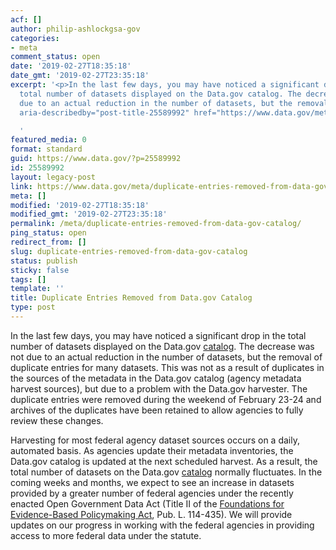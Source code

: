 ```yaml
---
acf: []
author: philip-ashlockgsa-gov
categories:
- meta
comment_status: open
date: '2019-02-27T18:35:18'
date_gmt: '2019-02-27T23:35:18'
excerpt: '<p>In the last few days, you may have noticed a significant drop in the
  total number of datasets displayed on the Data.gov catalog. The decrease was not
  due to an actual reduction in the number of datasets, but the removal &hellip; <a
  aria-describedby="post-title-25589992" href="https://www.data.gov/meta/duplicate-entries-removed-from-data-gov-catalog/">Continued</a></p>

  '
featured_media: 0
format: standard
guid: https://www.data.gov/?p=25589992
id: 25589992
layout: legacy-post
link: https://www.data.gov/meta/duplicate-entries-removed-from-data-gov-catalog/
meta: []
modified: '2019-02-27T18:35:18'
modified_gmt: '2019-02-27T23:35:18'
permalink: /meta/duplicate-entries-removed-from-data-gov-catalog/
ping_status: open
redirect_from: []
slug: duplicate-entries-removed-from-data-gov-catalog
status: publish
sticky: false
tags: []
template: ''
title: Duplicate Entries Removed from Data.gov Catalog
type: post
---
```

In the last few days, you may have noticed a significant drop in the total number of datasets displayed on the Data.gov [catalog](https://catalog.data.gov). The decrease was not due to an actual reduction in the number of datasets, but the removal of duplicate entries for many datasets. This was not as a result of duplicates in the sources of the metadata in the Data.gov catalog (agency metadata harvest sources), but due to a problem with the Data.gov harvester. The duplicate entries were removed during the weekend of February 23-24 and archives of the duplicates have been retained to allow agencies to fully review these changes. 


Harvesting for most federal agency dataset sources occurs on a daily, automated basis. As agencies update their metadata inventories, the Data.gov catalog is updated at the next scheduled harvest. As a result, the total number of datasets on the Data.gov [catalog](https://catalog.data.gov) normally fluctuates. In the coming weeks and months, we expect to see an increase in datasets provided by a greater number of federal agencies under the recently enacted Open Government Data Act (Title II of the [Foundations for Evidence-Based Policymaking Act](https://www.congress.gov/bill/115th-congress/house-bill/4174/text), Pub. L. 114-435). We will provide updates on our progress in working with the federal agencies in providing access to more federal data under the statute.


